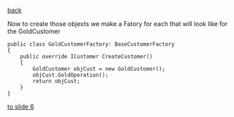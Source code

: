 [back](./page4.md)

Now to create those objexts we make a Fatory for each that will look like for the GoldCustomer

```
public class GoldCustomerFactory: BaseCustomerFactory
{
    public override ICustomer CreateCustomer()
    {
        GoldCustomer objCust = new GoldCustomer();
        objCust.GoldOperation();
        return objCust;
    }
}
```    


[to slide 6](./page6.md)
